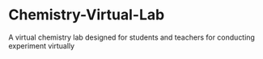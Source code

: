 # Chemistry-Virtual-Lab
A virtual chemistry lab designed for students and teachers for conducting experiment virtually
